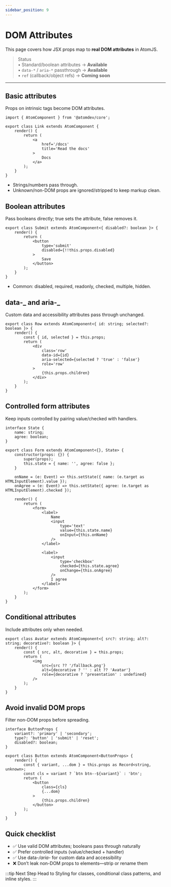 ```yaml
---
sidebar_position: 9
---
```


# DOM Attributes

This page covers how JSX props map to **real DOM attributes** in AtomJS.

> Status  
> • Standard/boolean attributes → **Available**  
> • `data-*` / `aria-*` passthrough → **Available**  
> • `ref` (callback/object refs) → **Coming soon**

---

## Basic attributes

Props on intrinsic tags become DOM attributes.

```tsx
import { AtomComponent } from '@atomdev/core';

export class Link extends AtomComponent {
    render() {
        return (
            <a
                href='/docs'
                title='Read the docs'
            >
                Docs
            </a>
        );
    }
}
```

-   Strings/numbers pass through.
-   Unknown/non-DOM props are ignored/stripped to keep markup clean.

## Boolean attributes

Pass booleans directly; true sets the attribute, false removes it.

```tsx
export class Submit extends AtomComponent<{ disabled?: boolean }> {
    render() {
        return (
            <button
                type='submit'
                disabled={!!this.props.disabled}
            >
                Save
            </button>
        );
    }
}
```

-   Common: disabled, required, readonly, checked, multiple, hidden.

## data-_ and aria-_

Custom data and accessibility attributes pass through unchanged.

```tsx
export class Row extends AtomComponent<{ id: string; selected?: boolean }> {
    render() {
        const { id, selected } = this.props;
        return (
            <div
                class='row'
                data-id={id}
                aria-selected={selected ? 'true' : 'false'}
                role='row'
            >
                {this.props.children}
            </div>
        );
    }
}
```

## Controlled form attributes

Keep inputs controlled by pairing value/checked with handlers.

```tsx
interface State {
    name: string;
    agree: boolean;
}

export class Form extends AtomComponent<{}, State> {
    constructor(props: {}) {
        super(props);
        this.state = { name: '', agree: false };
    }

    onName = (e: Event) => this.setState({ name: (e.target as HTMLInputElement).value });
    onAgree = (e: Event) => this.setState({ agree: (e.target as HTMLInputElement).checked });

    render() {
        return (
            <form>
                <label>
                    Name
                    <input
                        type='text'
                        value={this.state.name}
                        onInput={this.onName}
                    />
                </label>

                <label>
                    <input
                        type='checkbox'
                        checked={this.state.agree}
                        onChange={this.onAgree}
                    />
                    I agree
                </label>
            </form>
        );
    }
}
```

## Conditional attributes

Include attributes only when needed.

```tsx
export class Avatar extends AtomComponent<{ src?: string; alt?: string; decorative?: boolean }> {
    render() {
        const { src, alt, decorative } = this.props;
        return (
            <img
                src={src ?? '/fallback.png'}
                alt={decorative ? '' : alt ?? 'Avatar'}
                role={decorative ? 'presentation' : undefined}
            />
        );
    }
}
```

## Avoid invalid DOM props

Filter non-DOM props before spreading.

```tsx
interface ButtonProps {
    variant?: 'primary' | 'secondary';
    type?: 'button' | 'submit' | 'reset';
    disabled?: boolean;
}

export class Button extends AtomComponent<ButtonProps> {
    render() {
        const { variant, ...dom } = this.props as Record<string, unknown>;
        const cls = variant ? `btn btn--${variant}` : 'btn';
        return (
            <button
                class={cls}
                {...dom}
            >
                {this.props.children}
            </button>
        );
    }
}
```

## Quick checklist

-   ✅ Use valid DOM attributes; booleans pass through naturally
-   ✅ Prefer controlled inputs (value/checked + handler)
-   ✅ Use data-_/aria-_ for custom data and accessibility
-   ❌ Don’t leak non-DOM props to elements—strip or rename them

:::tip Next Step
Head to Styling for classes, conditional class patterns, and inline styles.
:::

